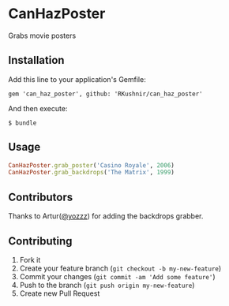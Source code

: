 # CanHazPoster

Grabs movie posters

## Installation

Add this line to your application's Gemfile:

    gem 'can_haz_poster', github: 'RKushnir/can_haz_poster'

And then execute:

    $ bundle

## Usage

```ruby
CanHazPoster.grab_poster('Casino Royale', 2006)
CanHazPoster.grab_backdrops('The Matrix', 1999)
```

## Contributors
Thanks to Artur([@yozzz](https://github.com/yozzz)) for adding the backdrops grabber.

## Contributing

1. Fork it
2. Create your feature branch (`git checkout -b my-new-feature`)
3. Commit your changes (`git commit -am 'Add some feature'`)
4. Push to the branch (`git push origin my-new-feature`)
5. Create new Pull Request
